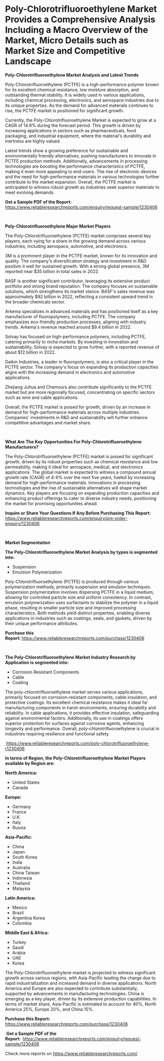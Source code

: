<p><h1>Poly-Chlorotrifluoroethylene Market Provides a Comprehensive Analysis Including a Macro Overview of the Market, Micro Details such as Market Size and Competitive Landscape</h1></p><p><strong>Poly-Chlorotrifluoroethylene Market Analysis and Latest Trends</strong></p>
<p><p>Poly-Chlorotrifluoroethylene (PCTFE) is a high-performance polymer known for its excellent chemical resistance, low moisture absorption, and outstanding thermal stability. It is widely used in various applications, including chemical processing, electronics, and aerospace industries due to its unique properties. As the demand for advanced materials continues to rise, the PCTFE market is positioned for significant growth.</p><p>Currently, the Poly-Chlorotrifluoroethylene Market is expected to grow at a CAGR of 14.9% during the forecast period. This growth is driven by increasing applications in sectors such as pharmaceuticals, food packaging, and industrial equipment, where the material's durability and inertness are highly valued. </p><p>Latest trends show a growing preference for sustainable and environmentally friendly alternatives, pushing manufacturers to innovate in PCTFE production methods. Additionally, advancements in processing technologies are boosting the performance characteristics of PCTFE, making it even more appealing to end-users. The rise of electronic devices and the need for high-performance materials in various technologies further contribute to the market expansion. Overall, the PCTFE market is anticipated to witness robust growth as industries seek superior materials to meet evolving demands.</p></p>
<p><strong>Get a Sample PDF of the Report:&nbsp;</strong> <a href="https://www.reliableresearchreports.com/enquiry/request-sample/1230406?utm_campaign=2187&utm_medium=2&utm_source=Github&utm_content=ia&utm_term=03022025&utm_id=poly-chlorotrifluoroethylene">https://www.reliableresearchreports.com/enquiry/request-sample/1230406</a></p>
<p>&nbsp;</p>
<p><strong>Poly-Chlorotrifluoroethylene Major Market Players</strong></p>
<p><p>The Poly-Chlorotrifluoroethylene (PCTFE) market comprises several key players, each vying for a share in the growing demand across various industries, including aerospace, automotive, and electronics.</p><p>3M is a prominent player in the PCTFE market, known for its innovation and quality. The company's diversification strategy and investment in R&D position it well for sustained growth. With a strong global presence, 3M reported near $35 billion in total sales in 2022.</p><p>BASF is another significant contributor, leveraging its extensive product portfolio and strong brand reputation. The company focuses on sustainable solutions, which strengthens its market stance. BASF's sales revenue was approximately $92 billion in 2022, reflecting a consistent upward trend in the broader chemicals sector.</p><p>Arkema specializes in advanced materials and has positioned itself as a key manufacturer of fluoropolymers, including PCTFE. The company emphasizes eco-friendly production processes, aligning with industry trends. Arkema's revenue reached around $9.4 billion in 2022.</p><p>Solvay has focused on high-performance polymers, including PCTFE, catering primarily to niche markets. By investing in innovation and sustainability, Solvay is expected to grow further, with a reported revenue of about $12 billion in 2022.</p><p>Daikin Industries, a leader in fluoropolymers, is also a critical player in the PCTFE sector. The company's focus on expanding its production capacities aligns with the increasing demand in electronics and automotive applications.</p><p>Zhejiang Juhua and Chemours also contribute significantly to the PCTFE market but are more regionally focused, concentrating on specific sectors such as wire and cable applications.</p><p>Overall, the PCTFE market is poised for growth, driven by an increase in demand for high-performance materials across multiple industries. Companies' investments in R&D and sustainability will further enhance competitive advantages and market share.</p></p>
<p>&nbsp;</p>
<p><strong>What Are The Key Opportunities For Poly-Chlorotrifluoroethylene Manufacturers?</strong></p>
<p><p>The Poly-Chlorotrifluoroethylene (PCTFE) market is poised for significant growth, driven by its robust properties such as chemical resistance and low permeability, making it ideal for aerospace, medical, and electronics applications. The global market is expected to witness a compound annual growth rate (CAGR) of 4-6% over the next five years, fueled by increasing demand for high-performance materials. Innovations in processing technologies and the rise of sustainable alternatives will shape market dynamics. Key players are focusing on expanding production capacities and enhancing product offerings to cater to diverse industry needs, positioning the market for promising opportunities ahead.</p></p>
<p><strong>Inquire or Share Your Questions If Any Before Purchasing This Report:</strong> <a href="https://www.reliableresearchreports.com/enquiry/pre-order-enquiry/1230406?utm_campaign=2187&utm_medium=2&utm_source=Github&utm_content=ia&utm_term=03022025&utm_id=poly-chlorotrifluoroethylene">https://www.reliableresearchreports.com/enquiry/pre-order-enquiry/1230406</a></p>
<p>&nbsp;</p>
<p><strong>Market Segmentation</strong></p>
<p><strong>The Poly-Chlorotrifluoroethylene Market Analysis by types is segmented into:</strong></p>
<p><ul><li>Suspension</li><li>Emulsion Polymerization</li></ul></p>
<p><p>Poly-Chlorotrifluoroethylene (PCTFE) is produced through various polymerization methods, primarily suspension and emulsion techniques. Suspension polymerization involves dispersing PCTFE in a liquid medium, allowing for controlled particle size and uniform consistency. In contrast, emulsion polymerization uses surfactants to stabilize the polymer in a liquid phase, resulting in smaller particle size and improved processing characteristics. Both methods yield distinct properties, enabling diverse applications in industries such as coatings, seals, and gaskets, driven by their unique performance attributes.</p></p>
<p><strong>Purchase this Report:&nbsp;</strong><a href="https://www.reliableresearchreports.com/purchase/1230406?utm_campaign=2187&utm_medium=2&utm_source=Github&utm_content=ia&utm_term=03022025&utm_id=poly-chlorotrifluoroethylene">https://www.reliableresearchreports.com/purchase/1230406</a></p>
<p>&nbsp;</p>
<p><strong>The Poly-Chlorotrifluoroethylene Market Industry Research by Application is segmented into:</strong></p>
<p><ul><li>Corrosion Resistant Components</li><li>Cable</li><li>Coating</li></ul></p>
<p><p>The poly-chlorotrifluoroethylene market serves various applications, primarily focused on corrosion-resistant components, cable insulation, and protective coatings. Its excellent chemical resistance makes it ideal for manufacturing components in harsh environments, ensuring durability and reliability. In cable applications, it provides effective insulation, safeguarding against environmental factors. Additionally, its use in coatings offers superior protection for surfaces against corrosive agents, enhancing longevity and performance. Overall, poly-chlorotrifluoroethylene is crucial in industries requiring resilience and functional safety.</p></p>
<p><a href="https://www.reliableresearchreports.com/poly-chlorotrifluoroethylene-r1230406?utm_campaign=2187&utm_medium=2&utm_source=Github&utm_content=ia&utm_term=03022025&utm_id=poly-chlorotrifluoroethylene">&nbsp;https://www.reliableresearchreports.com/poly-chlorotrifluoroethylene-r1230406</a></p>
<p><strong>In terms of Region, the Poly-Chlorotrifluoroethylene Market Players available by Region are:</strong></p>
<p>
    <p> <strong> North America: </strong>
        <ul>
            <li>United States</li>
            <li>Canada</li>
        </ul>
        </p> 
    <p> <strong> Europe: </strong>
        <ul>
            <li>Germany</li>
            <li>France</li>
            <li>U.K.</li>
            <li>Italy</li>
            <li>Russia</li>
        </ul>
        </p> 
    <p> <strong> Asia-Pacific: </strong>
        <ul>
            <li>China</li>
            <li>Japan</li>
            <li>South Korea</li>
            <li>India</li>
            <li>Australia</li>
            <li>China Taiwan</li>
            <li>Indonesia</li>
            <li>Thailand</li>
            <li>Malaysia</li>
        </ul>
        </p> 
    <p> <strong> Latin America: </strong>
        <ul>
            <li>Mexico</li>
            <li>Brazil</li>
            <li>Argentina Korea</li>
            <li>Colombia</li>
        </ul>
        </p> 
    <p> <strong> Middle East & Africa: </strong>
        <ul>
            <li>Turkey</li>
            <li>Saudi</li>
            <li>Arabia</li>
            <li>UAE</li>
            <li>Korea</li>
        </ul>
    </p>
    </p>
<p><p>The Poly-Chlorotrifluoroethylene market is projected to witness significant growth across various regions, with Asia-Pacific leading the charge due to rapid industrialization and increased demand in diverse applications. North America and Europe are also expected to contribute substantially, supported by advancements in manufacturing technologies. China is emerging as a key player, driven by its extensive production capabilities. In terms of market share, Asia-Pacific is estimated to account for 40%, North America 25%, Europe 20%, and China 15%.</p></p>
<p><strong>Purchase this Report: </strong><a href="https://www.reliableresearchreports.com/purchase/1230406?utm_campaign=2187&utm_medium=2&utm_source=Github&utm_content=ia&utm_term=03022025&utm_id=poly-chlorotrifluoroethylene">https://www.reliableresearchreports.com/purchase/1230406</a></p>
<p>&nbsp;<strong>Get a Sample PDF of the Report:&nbsp;&nbsp;</strong><a href="https://www.reliableresearchreports.com/enquiry/request-sample/1230406?utm_campaign=2187&utm_medium=2&utm_source=Github&utm_content=ia&utm_term=03022025&utm_id=poly-chlorotrifluoroethylene">https://www.reliableresearchreports.com/enquiry/request-sample/1230406</a></p>
<p><strong></strong></p>
<p>Check more reports on <a href="https://www.reliableresearchreports.com/?utm_campaign=2187&utm_medium=2&utm_source=Github&utm_content=ia&utm_term=03022025&utm_id=poly-chlorotrifluoroethylene">https://www.reliableresearchreports.com/</a></p>